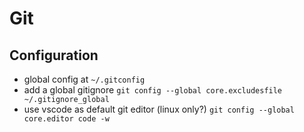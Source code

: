 # Git

## Configuration

- global config at `~/.gitconfig`
- add a global gitignore `git config --global core.excludesfile ~/.gitignore_global`
- use vscode as default git editor (linux only?) `git config --global core.editor code -w`
